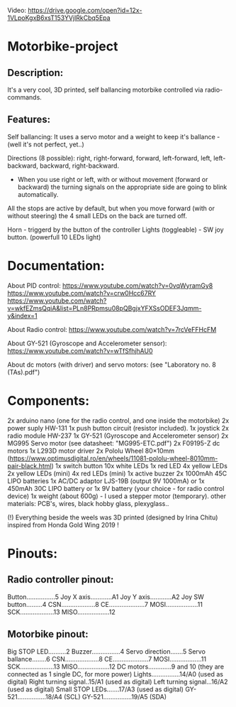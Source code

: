 Video:
https://drive.google.com/open?id=12x-1VLpoKgxB6xsT153YVjlRkCbq5Epa

# Motorbike-project

## Description:

It's a very cool, 3D printed, self ballancing motorbike controlled via radio-commands.

## Features:

Self ballancing: It uses a servo motor and a weight to keep it's ballance - (well it's not perfect, yet..)

Directions (8 possible): right, right-forward, forward, left-forward, left, left-backward, backward, right-backward.

* When you use right or left, with or without movement (forward or backward) the turning signals on the appropriate side are going to blink automatically.

All the stops are active by default, but when you move forward (with or without steering) the 4 small LEDs on the back are turned off.

Horn - triggerd by the button of the controller
Lights (toggleable) - SW joy button. (powerfull 10 LEDs light)

# Documentation:

About PID control:
https://www.youtube.com/watch?v=0vqWyramGy8
https://www.youtube.com/watch?v=crw0Hcc67RY
https://www.youtube.com/watch?v=wkfEZmsQqiA&list=PLn8PRpmsu08pQBgjxYFXSsODEF3Jqmm-y&index=1

About Radio control:
https://www.youtube.com/watch?v=7rcVeFFHcFM

About GY-521 (Gyroscope and Accelerometer sensor):
https://www.youtube.com/watch?v=wTfSfhjhAU0

About dc motors (with driver) and servo motors:
(see "Laboratory no. 8 (TAs).pdf")

# Components:
2x arduino nano (one for the radio control, and one inside the motorbike)
2x power suply HW-131
1x push button circuit (resistor included).
1x joystick
2x radio module HW-237
1x GY-521 (Gyroscope and Accelerometer sensor)
2x MG995 Servo motor (see datasheet: "MG995-ETC.pdf")
2x F09195-Z dc motors
1x L293D motor driver
2x Pololu Wheel 80×10mm (https://www.optimusdigital.ro/en/wheels/11081-pololu-wheel-8010mm-pair-black.html)
1x switch button
10x white LEDs
1x red LED
4x yellow LEDs
2x yellow LEDs (mini)
4x red LEDs (mini)
1x active buzzer
2x 1000mAh 45C LIPO batteries
1x AC/DC adaptor LJS-19B (output 9V 1000mA) or 1x 450mAh 30C LIPO battery or 1x 9V battery (your choice - for radio control device)
1x weight (about 600g) - I used a stepper motor (temporary).
other materials: PCB's, wires, black hobby glass, plexyglass..

(!) Everything beside the weels was 3D printed (designed by Irina Chitu) inspired from Honda Gold Wing 2019 !

# Pinouts:

## Radio controller pinout:

Button................5
Joy X axis............A1
Joy Y axis............A2
Joy SW button.........4
CSN...................8
CE....................7
MOSI..................11
SCK...................13
MISO..................12

## Motorbike pinout:

Big STOP LED..........2
Buzzer................4
Servo direction.......5
Servo ballance........6
CSN...................8
CE....................7
MOSI..................11
SCK...................13
MISO..................12
DC motors.............9 and 10 (they are connected as 1 single DC, for more power)
Lights................14/A0 (used as digital)
Right turning signal..15/A1 (used as digital)
Left turning signal...16/A2 (used as digital)
Small STOP LEDs.......17/A3 (used as digital)
GY-521................18/A4 (SCL)
GY-521................19/A5 (SDA)

